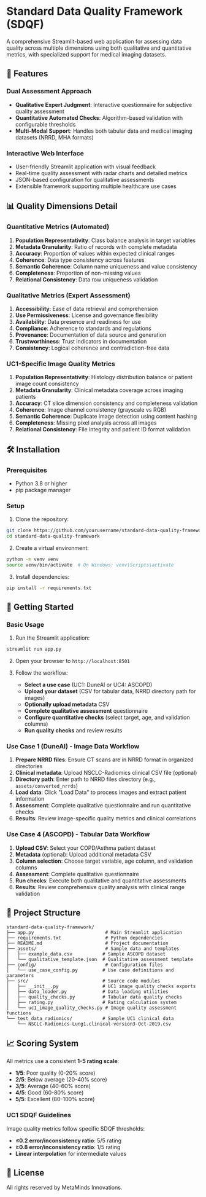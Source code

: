 # Standard Data Quality Framework (SDQF)

A comprehensive Streamlit-based web application for assessing data quality across multiple dimensions using both
qualitative and quantitative metrics, with specialized support for medical imaging datasets.

## 🚀 Features

### Dual Assessment Approach

- **Qualitative Expert Judgment**: Interactive questionnaire for subjective quality assessment
- **Quantitative Automated Checks**: Algorithm-based validation with configurable thresholds
- **Multi-Modal Support**: Handles both tabular data and medical imaging datasets (NRRD, MHA formats)

### Interactive Web Interface

- User-friendly Streamlit application with visual feedback
- Real-time quality assessment with radar charts and detailed metrics
- JSON-based configuration for qualitative assessments
- Extensible framework supporting multiple healthcare use cases

## 📊 Quality Dimensions Detail

### Quantitative Metrics (Automated)

1. **Population Representativity**: Class balance analysis in target variables
2. **Metadata Granularity**: Ratio of records with complete metadata
3. **Accuracy**: Proportion of values within expected clinical ranges
4. **Coherence**: Data type consistency across features
5. **Semantic Coherence**: Column name uniqueness and value consistency
6. **Completeness**: Proportion of non-missing values
7. **Relational Consistency**: Data row uniqueness validation

### Qualitative Metrics (Expert Assessment)

1. **Accessibility**: Ease of data retrieval and comprehension
2. **Use Permissiveness**: License and governance flexibility
3. **Availability**: Data presence and readiness for use
4. **Compliance**: Adherence to standards and regulations
5. **Provenance**: Documentation of data source and generation
6. **Trustworthiness**: Trust indicators in documentation
7. **Consistency**: Logical coherence and contradiction-free data

### UC1-Specific Image Quality Metrics

1. **Population Representativity**: Histology distribution balance or patient image count consistency
2. **Metadata Granularity**: Clinical metadata coverage across imaging patients
3. **Accuracy**: CT slice dimension consistency and completeness validation
4. **Coherence**: Image channel consistency (grayscale vs RGB)
5. **Semantic Coherence**: Duplicate image detection using content hashing
6. **Completeness**: Missing pixel analysis across all images
7. **Relational Consistency**: File integrity and patient ID format validation

## 🛠️ Installation

### Prerequisites

- Python 3.8 or higher
- pip package manager

### Setup

1. Clone the repository:

```bash
git clone https://github.com/yourusername/standard-data-quality-framework.git
cd standard-data-quality-framework
```

2. Create a virtual environment:

```bash
python -m venv venv
source venv/bin/activate  # On Windows: venv\Scripts\activate
```

3. Install dependencies:

```bash
pip install -r requirements.txt
```

## 🚦 Getting Started

### Basic Usage

1. Run the Streamlit application:

```bash
streamlit run app.py
```

2. Open your browser to `http://localhost:8501`

3. Follow the workflow:
    - **Select a use case** (UC1: DuneAI or UC4: ASCOPD)
    - **Upload your dataset** (CSV for tabular data, NRRD directory path for images)
    - **Optionally upload metadata** CSV
    - **Complete qualitative assessment** questionnaire
    - **Configure quantitative checks** (select target, age, and validation columns)
    - **Run quality checks** and review results

### Use Case 1 (DuneAI) - Image Data Workflow

1. **Prepare NRRD files**: Ensure CT scans are in NRRD format in organized directories
2. **Clinical metadata**: Upload NSCLC-Radiomics clinical CSV file (optional)
3. **Directory path**: Enter path to NRRD files directory (e.g., `assets/converted_nrrds`)
4. **Load data**: Click "Load Data" to process images and extract patient information
5. **Assessment**: Complete qualitative questionnaire and run quantitative checks
6. **Results**: Review image-specific quality metrics and clinical correlations

### Use Case 4 (ASCOPD) - Tabular Data Workflow

1. **Upload CSV**: Select your COPD/Asthma patient dataset
2. **Metadata** (optional): Upload additional metadata CSV
3. **Column selection**: Choose target variable, age column, and validation columns
4. **Assessment**: Complete qualitative questionnaire
5. **Run checks**: Execute both qualitative and quantitative assessments
6. **Results**: Review comprehensive quality analysis with clinical range validation

## 📁 Project Structure

```
standard-data-quality-framework/
├── app.py                          # Main Streamlit application
├── requirements.txt                # Python dependencies
├── README.md                       # Project documentation
├── assets/                         # Sample data and templates
│   ├── example_data.csv           # Sample ASCOPD dataset
│   └── qualitative_template.json  # Qualitative assessment template
├── config/                         # Configuration files
│   └── use_case_config.py         # Use case definitions and parameters
├── src/                           # Source code modules
│   ├── __init__.py                # UC1 image quality checks exports
│   ├── data_loader.py             # Data loading utilities
│   ├── quality_checks.py          # Tabular data quality checks
│   ├── rating.py                  # Rating calculation system
│   └── uc1_image_quality_checks.py # Image quality assessment functions
└── test_data_radiomics/           # Sample UC1 clinical data
    └── NSCLC-Radiomics-Lung1.clinical-version3-Oct-2019.csv
```

## 📈 Scoring System

All metrics use a consistent **1-5 rating scale**:

- **1/5**: Poor quality (0-20% score)
- **2/5**: Below average (20-40% score)
- **3/5**: Average (40-60% score)
- **4/5**: Good (60-80% score)
- **5/5**: Excellent (80-100% score)

### UC1 SDQF Guidelines

Image quality metrics follow specific SDQF thresholds:

- **≤0.2 error/inconsistency ratio**: 5/5 rating
- **≥0.8 error/inconsistency ratio**: 1/5 rating
- **Linear interpolation** for intermediate values

## 📜 License
All rights reserved by MetaMinds Innovations.
